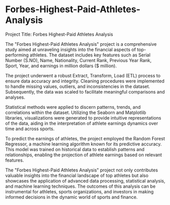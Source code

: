 # Forbes-Highest-Paid-Athletes-Analysis

Project Title: Forbes Highest-Paid Athletes Analysis


The "Forbes Highest-Paid Athletes Analysis" project is a comprehensive study aimed at unraveling insights into the financial aspects of top-performing athletes. The dataset includes key features such as Serial Number (S.NO), Name, Nationality, Current Rank, Previous Year Rank, Sport, Year, and earnings in million dollars ($ million).

The project underwent a robust Extract, Transform, Load (ETL) process to ensure data accuracy and integrity. Cleaning procedures were implemented to handle missing values, outliers, and inconsistencies in the dataset. Subsequently, the data was scaled to facilitate meaningful comparisons and analyses.

Statistical methods were applied to discern patterns, trends, and correlations within the dataset. Utilizing the Seaborn and Matplotlib libraries, visualizations were generated to provide intuitive representations of the data, aiding in the interpretation of athlete earnings dynamics over time and across sports.

To predict the earnings of athletes, the project employed the Random Forest Regressor, a machine learning algorithm known for its predictive accuracy. This model was trained on historical data to establish patterns and relationships, enabling the projection of athlete earnings based on relevant features.

The "Forbes Highest-Paid Athletes Analysis" project not only contributes valuable insights into the financial landscape of top athletes but also showcases the application of advanced data processing, statistical analysis, and machine learning techniques. The outcomes of this analysis can be instrumental for athletes, sports organizations, and investors in making informed decisions in the dynamic world of sports and finance.

